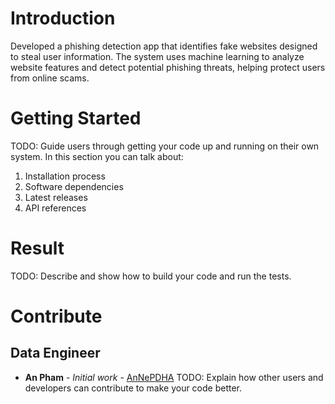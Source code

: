 # Introduction 
Developed a phishing detection app that identifies fake websites designed to steal user information. The system uses machine learning to analyze website features and detect potential phishing threats, helping protect users from online scams.

# Getting Started
TODO: Guide users through getting your code up and running on their own system. In this section you can talk about:
1.	Installation process
2.	Software dependencies
3.	Latest releases
4.	API references

# Result
TODO: Describe and show how to build your code and run the tests. 

# Contribute
## Data Engineer
* **An Pham** - *Initial work* - [AnNePDHA](https://github.com/AnNePDHA)
TODO: Explain how other users and developers can contribute to make your code better. 
